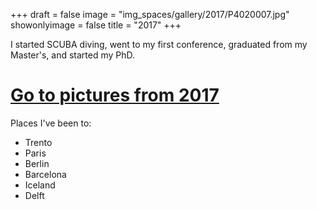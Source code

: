 +++
draft = false
image = "img_spaces/gallery/2017/P4020007.jpg"
showonlyimage = false
title = "2017"
+++

<!--more-->

I started SCUBA diving, went to my first conference, graduated from my Master's, and started my PhD.

# [Go to pictures from 2017](/portfolio/2017/)

Places I've been to:

- Trento
- Paris
- Berlin
- Barcelona
- Iceland
- Delft
